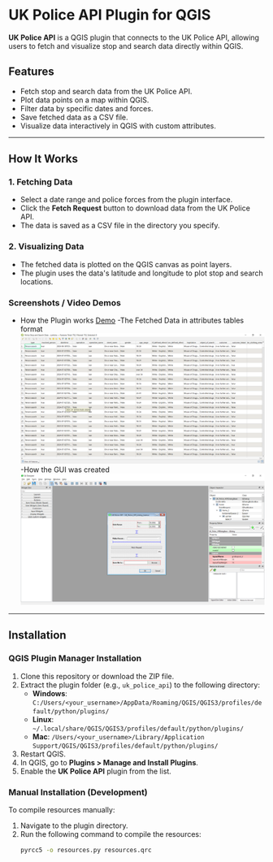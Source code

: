 # UK Police API Plugin for QGIS

**UK Police API** is a QGIS plugin that connects to the UK Police API, allowing users to fetch and visualize stop and search data directly within QGIS.

## Features
- Fetch stop and search data from the UK Police API.
- Plot data points on a map within QGIS.
- Filter data by specific dates and forces.
- Save fetched data as a CSV file.
- Visualize data interactively in QGIS with custom attributes.

---

## How It Works

### 1. Fetching Data
- Select a date range and police forces from the plugin interface.
- Click the **Fetch Request** button to download data from the UK Police API.
- The data is saved as a CSV file in the directory you specify.

### 2. Visualizing Data
- The fetched data is plotted on the QGIS canvas as point layers.
- The plugin uses the data's latitude and longitude to plot stop and search locations.

### Screenshots / Video Demos
- How the Plugin works 
[Demo](Media\Demo.mp4)
-The Fetched Data in attributes tables format 
![attributes tables](Media\img1.png)
-How the GUI was created 
![attributes tables](Media\img2.png)


---

## Installation

### QGIS Plugin Manager Installation
1. Clone this repository or download the ZIP file.
2. Extract the plugin folder (e.g., `uk_police_api`) to the following directory:
   - **Windows**: `C:/Users/<your_username>/AppData/Roaming/QGIS/QGIS3/profiles/default/python/plugins/`
   - **Linux**: `~/.local/share/QGIS/QGIS3/profiles/default/python/plugins/`
   - **Mac**: `/Users/<your_username>/Library/Application Support/QGIS/QGIS3/profiles/default/python/plugins/`
3. Restart QGIS.
4. In QGIS, go to **Plugins > Manage and Install Plugins**.
5. Enable the **UK Police API** plugin from the list.

### Manual Installation (Development)
To compile resources manually:
1. Navigate to the plugin directory.
2. Run the following command to compile the resources:
   ```bash
   pyrcc5 -o resources.py resources.qrc
